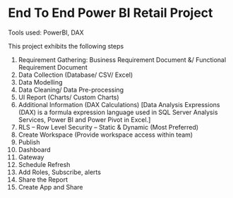 # End To End Power BI Retail Project

Tools used: PowerBI, DAX

This project exhibits the following steps
1.	Requirement Gathering: Business Requirement Document &/ Functional Requirement Document
2.	Data Collection (Database/ CSV/ Excel)
3.	Data Modelling
4.	Data Cleaning/ Data Pre-processing
5.	UI Report (Charts/ Custom Charts)
6.	Additional Information (DAX Calculations) [Data Analysis Expressions (DAX) is a formula expression language used in SQL Server Analysis Services, Power BI and Power Pivot in Excel.]
7.	RLS – Row Level Security – Static & Dynamic (Most Preferred)
8.	Create Workspace (Provide workspace access within team)
9.	Publish
10.	Dashboard
11.	Gateway
12.	Schedule Refresh
13.	Add Roles, Subscribe, alerts
14.	Share the Report
15.	Create App and Share
